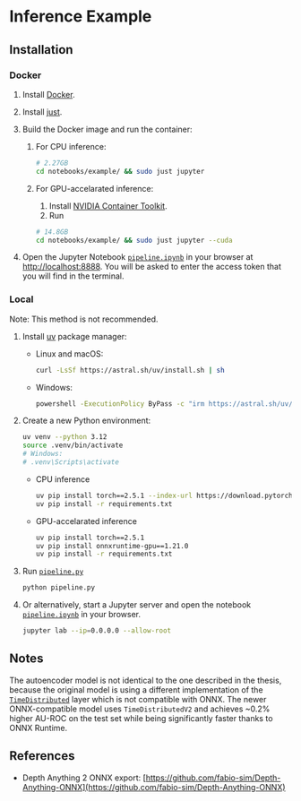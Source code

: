# Inference Example

## Installation

### Docker

1. Install [Docker](https://docs.docker.com/get-docker/).
2. Install [just](https://github.com/casey/just).
3. Build the Docker image and run the container:
   1. For CPU inference:

      ```sh
      # 2.27GB
      cd notebooks/example/ && sudo just jupyter
      ```

   2. For GPU-accelarated inference:
      1. Install [NVIDIA Container Toolkit](https://docs.nvidia.com/datacenter/cloud-native/container-toolkit/install-guide.html).
      2. Run

      ```sh
      # 14.8GB
      cd notebooks/example/ && sudo just jupyter --cuda
      ```

4. Open the Jupyter Notebook [`pipeline.ipynb`](./pipeline.ipynb) in your browser at [http://localhost:8888](http://localhost:8888). You will be asked to enter the access token that you will find in the terminal.

### Local

Note: This method is not recommended.

1. Install [uv](https://docs.astral.sh/uv/) package manager:
   - Linux and macOS:

      ```bash
      curl -LsSf https://astral.sh/uv/install.sh | sh
      ```

   - Windows:

      ```sh
      powershell -ExecutionPolicy ByPass -c "irm https://astral.sh/uv/install.ps1 | iex"
      ```

2. Create a new Python environment:

   ```bash
   uv venv --python 3.12
   source .venv/bin/activate
   # Windows:
   # .venv\Scripts\activate
   ```

   - CPU inference

      ```sh
      uv pip install torch==2.5.1 --index-url https://download.pytorch.org/whl/cpu
      uv pip install -r requirements.txt
      ```

   - GPU-accelarated inference

      ```sh
      uv pip install torch==2.5.1
      uv pip install onnxruntime-gpu==1.21.0
      uv pip install -r requirements.txt
      ```

3. Run [`pipeline.py`](./pipeline.py)

   ```bash
   python pipeline.py
   ```

4. Or alternatively, start a Jupyter server and open the notebook [`pipeline.ipynb`](./pipeline.ipynb) in your browser.

   ```bash
   jupyter lab --ip=0.0.0.0 --allow-root
   ```

## Notes

The autoencoder model is not identical to the one described in the thesis, because the original model is using a different implementation of the [`TimeDistributed`](../../model/ae/common.py) layer which is not compatible with ONNX. The newer ONNX-compatible model uses `TimeDistributedV2` and achieves ~0.2% higher AU-ROC on the test set while being significantly faster thanks to ONNX Runtime.

## References

- Depth Anything 2 ONNX export: [https://github.com/fabio-sim/Depth-Anything-ONNX](https://github.com/fabio-sim/Depth-Anything-ONNX)
